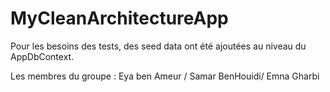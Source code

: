 # MyCleanArchitectureApp
Pour les besoins des tests, des seed data ont été ajoutées au niveau du AppDbContext.


Les membres du groupe :
Eya ben Ameur /
Samar BenHouidi/
Emna Gharbi





